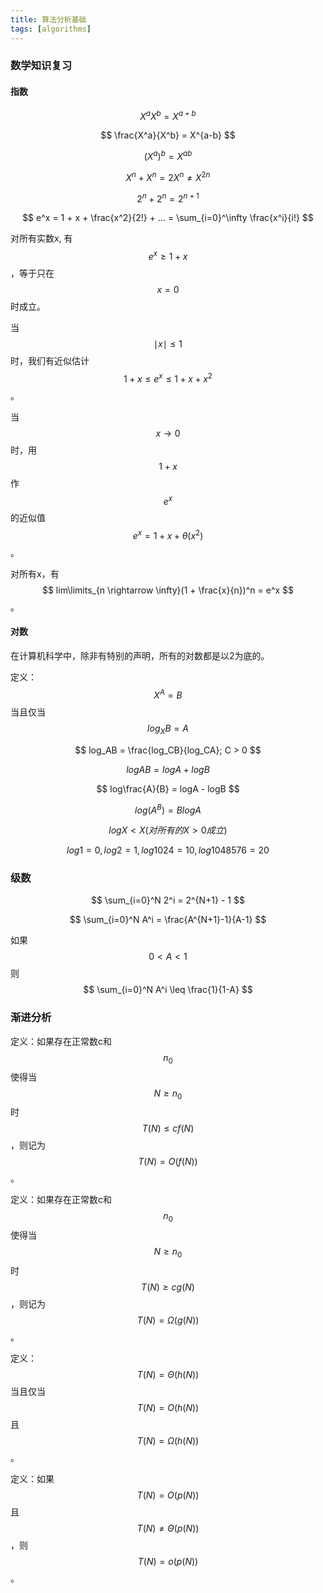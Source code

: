 ```yaml
---
title: 算法分析基础
tags: [algorithms]
---
```


### 数学知识复习

#### 指数

$$ X^aX^b = X^{a+b} $$

$$ \frac{X^a}{X^b} = X^{a-b} $$

$$ (X^a)^b = X^{ab} $$

$$ X^n + X^n = 2X^n \neq X^{2n} $$

$$ 2^n + 2^n = 2^{n+1} $$

$$ e^x = 1 + x + \frac{x^2}{2!} + ... = \sum_{i=0}^\infty \frac{x^i}{i!} $$

对所有实数x, 有 $$ e^x \geq 1 + x $$ ，等于只在 $$ x = 0 $$ 时成立。

当 $$ \mid x\mid \leq 1 $$ 时，我们有近似估计 $$ 1 + x \leq e^x \leq 1 + x + x^2 $$ 。

当 $$ x \rightarrow 0 $$ 时，用 $$ 1 + x $$ 作 $$ e^x $$ 的近似值 $$ e^x = 1 + x + \theta(x^2) $$ 。

对所有x，有 $$ lim\limits_{n \rightarrow \infty}(1 + \frac{x}{n})^n = e^x $$ 。

#### 对数

在计算机科学中，除非有特别的声明，所有的对数都是以2为底的。

定义：$$ X^A = B $$ 当且仅当 $$ log_XB = A $$

$$ log_AB = \frac{log_CB}{log_CA}; C > 0 $$

$$ logAB = logA + logB $$

$$ log\frac{A}{B} = logA - logB $$

$$ log(A^B) = BlogA $$

$$ logX < X (对所有的X > 0 成立) $$

$$ log1 = 0, log2 = 1, log1024 = 10, log1048576 = 20 $$

### 级数

$$ \sum_{i=0}^N 2^i = 2^{N+1} - 1 $$

$$ \sum_{i=0}^N A^i = \frac{A^{N+1}-1}{A-1} $$

如果 $$ 0 < A < 1 $$ 则 $$ \sum_{i=0}^N A^i \leq \frac{1}{1-A} $$

### 渐进分析

定义：如果存在正常数c和$$ n_0 $$使得当$$ N \geq n_0 $$时$$ T(N) \leq cf(N) $$，则记为$$ T(N) = O(f(N)) $$。

定义：如果存在正常数c和$$ n_0 $$使得当$$ N \geq n_0 $$时$$ T(N) \geq cg(N) $$，则记为$$ T(N) = \Omega(g(N)) $$。

定义：$$ T(N) = \Theta(h(N)) $$当且仅当$$ T(N) = O(h(N)) $$且$$ T(N) = \Omega(h(N)) $$。

定义：如果$$ T(N) = O(p(N)) $$且$$ T(N) \neq \Theta(p(N)) $$，则$$ T(N) = o(p(N)) $$。
